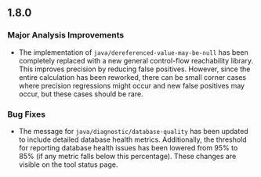 ## 1.8.0

### Major Analysis Improvements

* The implementation of `java/dereferenced-value-may-be-null` has been completely replaced with a new general control-flow reachability library. This improves precision by reducing false positives. However, since the entire calculation has been reworked, there can be small corner cases where precision regressions might occur and new false positives may occur, but these cases should be rare.

### Bug Fixes

* The message for `java/diagnostic/database-quality` has been updated to include detailed database health metrics. Additionally, the threshold for reporting database health issues has been lowered from 95% to 85% (if any metric falls below this percentage). These changes are visible on the tool status page.
